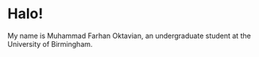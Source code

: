 # Halo!

My name is Muhammad Farhan Oktavian, an undergraduate student at the University of Birmingham.
